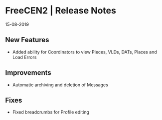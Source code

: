 __FreeCEN2 | Release Notes__
  =======================
  15-08-2019

  __New Features__
  ----------------

  * Added ability for Coordinators to view Pieces, VLDs, DATs, Places and Load Errors


  __Improvements__
  ----------------

  * Automatic archiving and deletion of Messages


  __Fixes__
  ---------

  * Fixed breadcrumbs for Profile editing
